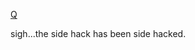 [Q](https://chrome.google.com/webstore/detail/darqxposure-therapy/fgggklalgdhmpdbplnjoaehcajcegfol "ETHDenver side hack")


sigh...the side hack has been side hacked.
